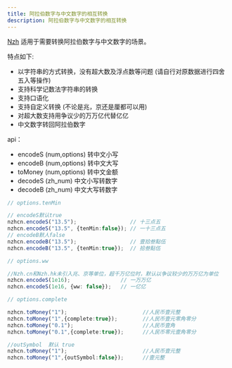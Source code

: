 ```yaml
---
title: 阿拉伯数字与中文数字的相互转换
description: 阿拉伯数字与中文数字的相互转换
---
```


[Nzh](https://blog.whyoop.com/nzh/docs/#/) 适用于需要转换阿拉伯数字与中文数字的场景。

特点如下:

- 以字符串的方式转换，没有超大数及浮点数等问题 (请自行对原数据进行四舍五入等操作)
- 支持科学记数法字符串的转换
- 支持口语化
- 支持自定义转换 (不论是兆，京还是厘都可以用)
- 对超大数支持用争议少的万万亿代替亿亿
- 中文数字转回阿拉伯数字

api：
- encodeS (num,options) 转中文小写
- encodeB (num,options) 转中文大写
- toMoney (num,options) 转中文金额
- decodeS (zh_num) 中文小写转数字
- decodeB (zh_num) 中文大写转数字

```ts
// options.tenMin

// encodeS默认true
nzhcn.encodeS("13.5");                 // 十三点五
nzhcn.encodeS("13.5", {tenMin:false}); // 一十三点五
// encodeB默人false
nzhcn.encodeB("13.5");                 // 壹拾叁點伍
nzhcn.encodeB("13.5", {tenMin:true});  // 拾叁點伍

// options.ww

//Nzh.cn和Nzh.hk未引入兆、京等单位，超千万亿位时，默认以争议较少的万万亿为单位
nzhcn.encodeS(1e16);                // 一万万亿
nzhcn.encodeS(1e16, {ww: false});   // 一亿亿

// options.complete

nzhcn.toMoney("1");                        //人民币壹元整
nzhcn.toMoney("1",{complete:true});        //人民币壹元零角零分
nzhcn.toMoney("0.1");                      //人民币壹角
nzhcn.toMoney("0.1",{complete:true});      //人民币零元壹角零分

//outSymbol  默认 true
nzhcn.toMoney("1");                        //人民币壹元整
nzhcn.toMoney("1",{outSymbol:false});      //壹元整
```
